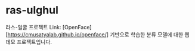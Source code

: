 # ras-ulghul
라스-얼굴 프로젝트 Link: [OpenFace][https://cmusatyalab.github.io/openface/] 기반으로 학습한 분류 모델에 대한 웹데모 프로젝트입니다.
